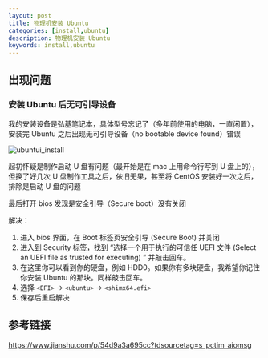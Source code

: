 ```yaml
---
layout: post
title: 物理机安装 Ubuntu
categories: [install,ubuntu]
description: 物理机安装 Ubuntu
keywords: install,ubuntu
---
```

## 出现问题
### 安装 Ubuntu 后无可引导设备
我的安装设备是弘基笔记本，具体型号忘记了（多年前使用的电脑，一直闲置），安装完 Ubuntu 之后出现无可引导设备（no bootable device found）错误

![ubuntui_install](https://cdn.jsdelivr.net/gh/Lewinz/lewinz.github.io@master/images/posts/ubuntui_install_1.jpg)

起初怀疑是制作启动 U 盘有问题（最开始是在 mac 上用命令行写到 U 盘上的），但换了好几次 U 盘制作工具之后，依旧无果，甚至将 CentOS 安装好一次之后，排除是启动 U 盘的问题

最后打开 bios 发现是安全引导（Secure boot）没有关闭

解决：  
1. 进入 bios 界面，在 Boot 标签页安全引导 (Secure Boot) 并关闭
2. 进入到 Security 标签，找到 “选择一个用于执行的可信任 UEFI 文件 (Select an UEFI file as trusted for executing) ” 并敲击回车。
3. 在这里你可以看到你的硬盘，例如 HDD0。如果你有多块硬盘，我希望你记住你安装 Ubuntu 的那块。同样敲击回车。
4. 选择 `<EFI>` -> `<ubuntu>` -> `<shimx64.efi>`
5. 保存后重启解决

## 参考链接
https://www.jianshu.com/p/54d9a3a695cc?tdsourcetag=s_pctim_aiomsg